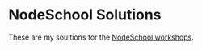 # NodeSchool Solutions

These are my soultions for the <a href="https://nodeschool.io/#workshopper-list">NodeSchool workshops</a>.

